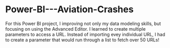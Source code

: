 # Power-BI---Aviation-Crashes
For this Power BI project, I improving not only my data modeling skills, but focusing on using the Advanced Editor. I learned to create
multiple parameters to access a URL. Instead of importing evey individual URL, I had to create a parameter that would run through a list 
to fetch over 50 URLs! 
